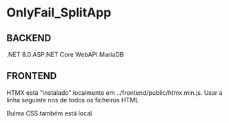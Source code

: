 # OnlyFail_SplitApp

## BACKEND
.NET 8.0
ASP.NET Core WebAPI
MariaDB

## FRONTEND
HTMX está "instalado" localmente em ../frontend/public/htmx.min.js.
Usar a linha seguinte nos <head> de todos os ficheiros HTML
<script src="public/js/htmx.min.js"></script>

Bulma CSS também está local.
<link rel="stylesheet" href="/public/bulma/bulma.min.css">
